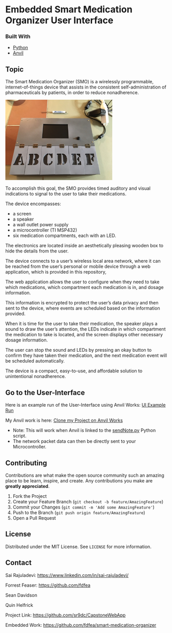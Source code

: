 # Embedded Smart Medication Organizer User Interface
<!--
*** Thanks for checking out my groups text lab. If you have a suggestion
*** that would make this better, please fork the repo and create a pull request
*** or simply open an issue with the tag "enhancement".
-->


### Built With

* [Python](https://python.org/)
* [Anvil](https://anvil.works/)


<!-- GETTING STARTED -->
## Topic
The Smart Medication Organizer (SMO) is a wirelessly programmable, internet-of-things device that assists in the consistent self-administration of pharmaceuticals by patients, in order to reduce nonadherence. 

<img src="smo-outside.jpeg" height="250">&nbsp;&nbsp;&nbsp;&nbsp;&nbsp;

To accomplish this goal, the SMO provides timed auditory and visual indications to signal to the user to take their medications. 

The device encompasses:
* a screen
* a speaker
* a wall outlet power supply
* a microcontroller (TI MSP432)
* six medication compartments, each with an LED. 

The electronics are located inside an aesthetically pleasing wooden box to hide the details from the user. 

The device connects to a user’s wireless local area network, where it can be reached from the user’s personal or mobile device through a web application, which is provided in this repository, 

The web application allows the user to configure when they need to take which medications, which compartment each medication is in, and dosage information. 

This information is encrypted to protect the user’s data privacy and then sent to the device, where events are scheduled based on the information provided. 

When it is time for the user to take their medication, the speaker plays a sound to draw the user’s attention, the LEDs indicate in which compartment the medication to take is located, and the screen displays other necessary dosage information. 

The user can stop the sound and LEDs by pressing an okay button to confirm they have taken their medication, and the next medication event will be scheduled automatically. 

The device is a compact, easy-to-use, and affordable solution to unintentional nonadherence. 


<!-- TAKE A LOOK -->
## Go to the User-Interface
Here is an example run of the User-Interface using Anvil Works: [UI Example Run](http://tiny.cc/6OhmsApartWebApp)

My Anvil work is here: [Clone my Project on Anvil Works](https://anvil.works/build#clone:WC2PRA4TH4CO5IYN=JDH7VHBT2BBORWIPNKJ2JNWJ)

* Note: This will work when Anvil is linked to the  [sendNote.py](https://github.com/sr9dc/CapstoneWebApp/blob/main/WebSocketPython/sendNote.py) Python script.
* The network packet data can then be directly sent to your Microcontroller. 


<!-- CONTRIBUTING -->
## Contributing

Contributions are what make the open source community such an amazing place to be learn, inspire, and create. Any contributions you make are **greatly appreciated**.

1. Fork the Project
2. Create your Feature Branch (`git checkout -b feature/AmazingFeature`)
3. Commit your Changes (`git commit -m 'Add some AmazingFeature'`)
4. Push to the Branch (`git push origin feature/AmazingFeature`)
5. Open a Pull Request



<!-- LICENSE -->
## License

Distributed under the MIT License. See `LICENSE` for more information.



<!-- CONTACT -->
## Contact

Sai Rajuladevi: https://www.linkedin.com/in/sai-rajuladevi/

Forrest Feaser: https://github.com/fdfea

Sean Davidson

Quin Helfrick



Project Link: https://github.com/sr9dc/CapstoneWebApp

Embedded Work: https://github.com/fdfea/smart-medication-organizer







